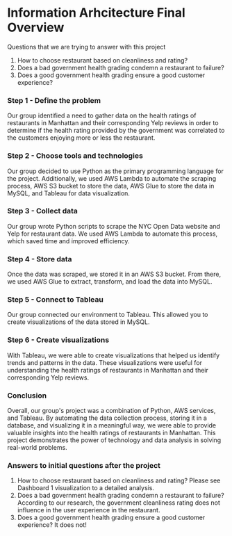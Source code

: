 # Information Arhcitecture Final Overview

Questions that we are trying to answer with this project

1. How to choose restaurant based on cleanliness and rating?
2. Does a bad government health grading condemn a restaurant to failure?
3. Does a good government health grading ensure a good customer experience?

### Step 1 - Define the problem

Our group identified a need to gather data on the health ratings of restaurants in Manhattan and their corresponding Yelp reviews in order to determine if the health rating provided by the government was correlated to the customers enjoying more or less the restaurant. 

### Step 2 - Choose tools and technologies

Our group decided to use Python as the primary programming language for the project. Additionally, we used AWS Lambda to automate the scraping process, AWS S3 bucket to store the data, AWS Glue to store the data in MySQL, and Tableau for data visualization.

### Step 3 - Collect data 

Our group wrote Python scripts to scrape the NYC Open Data website and Yelp for restaurant data. We used AWS Lambda to automate this process, which saved time and improved efficiency.

### Step 4 - Store data

Once the data was scraped, we stored it in an AWS S3 bucket. From there, we used AWS Glue to extract, transform, and load the data into MySQL.

### Step 5 - Connect to Tableau

Our group connected our environment to Tableau. This allowed you to create visualizations of the data stored in MySQL.

### Step 6 - Create visualizations

With Tableau, we were able to create visualizations that helped us identify trends and patterns in the data. These visualizations were useful for understanding the health ratings of restaurants in Manhattan and their corresponding Yelp reviews.

### Conclusion

Overall, our group's project was a combination of Python, AWS services, and Tableau. By automating the data collection process, storing it in a database, and visualizing it in a meaningful way, we were able to provide valuable insights into the health ratings of restaurants in Manhattan. This project demonstrates the power of technology and data analysis in solving real-world problems.

### Answers to initial questions after the project 

1. How to choose restaurant based on cleanliness and rating? Please see Dashboard 1 visualization to a detailed analysis. 
2. Does a bad government health grading condemn a restaurant to failure? According to our research, the government cleanliness rating does not influence in the user experience in the restaurant. 
3. Does a good government health grading ensure a good customer experience? It does not!
